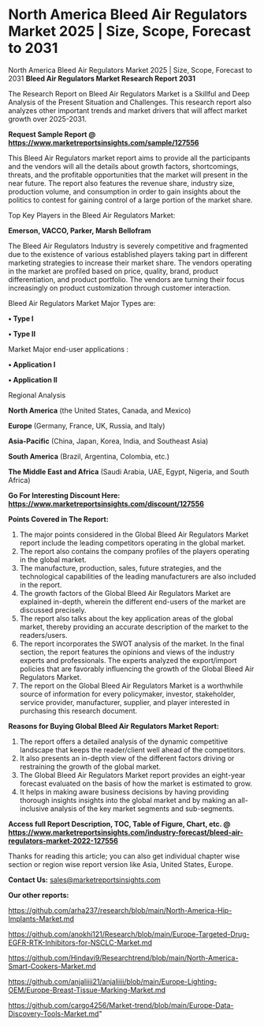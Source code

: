 # North America Bleed Air Regulators Market 2025 | Size, Scope, Forecast to 2031
North America Bleed Air Regulators Market 2025 | Size, Scope, Forecast to 2031
<strong>Bleed Air Regulators Market Research Report 2031</strong>

The Research Report on Bleed Air Regulators Market is a Skillful and Deep Analysis of the Present Situation and Challenges. This research report also analyzes other important trends and market drivers that will affect market growth over 2025-2031.

<strong>Request Sample Report @ <a href=https://www.marketreportsinsights.com/sample/127556>https://www.marketreportsinsights.com/sample/127556</a></strong>

This Bleed Air Regulators market report aims to provide all the participants and the vendors will all the details about growth factors, shortcomings, threats, and the profitable opportunities that the market will present in the near future. The report also features the revenue share, industry size, production volume, and consumption in order to gain insights about the politics to contest for gaining control of a large portion of the market share.

Top Key Players in the Bleed Air Regulators Market:

<strong>Emerson, VACCO, Parker, Marsh Bellofram</strong>

The Bleed Air Regulators Industry is severely competitive and fragmented due to the existence of various established players taking part in different marketing strategies to increase their market share. The vendors operating in the market are profiled based on price, quality, brand, product differentiation, and product portfolio. The vendors are turning their focus increasingly on product customization through customer interaction.

Bleed Air Regulators Market Major Types are:

<strong>• Type I

• Type II</strong>

Market Major end-user applications :

<strong>• Application I

• Application II</strong>

Regional Analysis

</u><strong><b>North America</b></strong> (the United States, Canada, and Mexico)

<strong><b>Europe </b></strong>(Germany, France, UK, Russia, and Italy)

<strong><b>Asia-Pacific</b></strong> (China, Japan, Korea, India, and Southeast Asia)

<strong><b>South America</b></strong> (Brazil, Argentina, Colombia, etc.)

<strong><b>The Middle East and Africa</b></strong> (Saudi Arabia, UAE, Egypt, Nigeria, and South Africa)

<strong>Go For Interesting Discount Here: <a href=https://www.marketreportsinsights.com/discount/127556>https://www.marketreportsinsights.com/discount/127556</a></strong>

<strong>Points Covered in The Report:</strong>
<ol>
  <li>The major points considered in the Global Bleed Air Regulators Market report include the leading competitors operating in the global market.</li>
  <li>The report also contains the company profiles of the players operating in the global market.</li>
  <li>The manufacture, production, sales, future strategies, and the technological capabilities of the leading manufacturers are also included in the report.</li>
  <li>The growth factors of the Global Bleed Air Regulators Market are explained in-depth, wherein the different end-users of the market are discussed precisely.</li>
  <li>The report also talks about the key application areas of the global market, thereby providing an accurate description of the market to the readers/users.</li>
  <li>The report incorporates the SWOT analysis of the market. In the final section, the report features the opinions and views of the industry experts and professionals. The experts analyzed the export/import policies that are favorably influencing the growth of the Global Bleed Air Regulators Market.</li>
  <li>The report on the Global Bleed Air Regulators Market is a worthwhile source of information for every policymaker, investor, stakeholder, service provider, manufacturer, supplier, and player interested in purchasing this research document.</li>
</ol>
<strong>Reasons for Buying Global Bleed Air Regulators Market Report:</strong>

<ol>
  <li>The report offers a detailed analysis of the dynamic competitive landscape that keeps the reader/client well ahead of the competitors.</li>
  <li>It also presents an in-depth view of the different factors driving or restraining the growth of the global market.</li>
  <li>The Global Bleed Air Regulators Market report provides an eight-year forecast evaluated on the basis of how the market is estimated to grow.</li>
  <li>It helps in making aware business decisions by having providing thorough insights insights into the global market and by making an all-inclusive analysis of the key market segments and sub-segments.</li>
</ol>
<strong>Access full Report Description, TOC, Table of Figure, Chart, etc. @ <a href=https://www.marketreportsinsights.com/industry-forecast/bleed-air-regulators-market-2022-127556>https://www.marketreportsinsights.com/industry-forecast/bleed-air-regulators-market-2022-127556</a></strong>


Thanks for reading this article; you can also get individual chapter wise section or region wise report version like Asia, United States, Europe.

<strong>Contact Us:</strong>
sales@marketreportsinsights.com

<strong>Our other reports:</strong>

<a href=https://github.com/arha237/research/blob/main/North-America-Hip-Implants-Market.md>https://github.com/arha237/research/blob/main/North-America-Hip-Implants-Market.md</a>

<a href=https://github.com/anokhi121/Research/blob/main/Europe-Targeted-Drug-EGFR-RTK-Inhibitors-for-NSCLC-Market.md>https://github.com/anokhi121/Research/blob/main/Europe-Targeted-Drug-EGFR-RTK-Inhibitors-for-NSCLC-Market.md</a>

<a href=https://github.com/Hindavi9/Researchtrend/blob/main/North-America-Smart-Cookers-Market.md>https://github.com/Hindavi9/Researchtrend/blob/main/North-America-Smart-Cookers-Market.md</a>

<a href=https://github.com/anjaliiii21/anjaliiii/blob/main/Europe-Lighting-OEM/Europe-Breast-Tissue-Marking-Market.md>https://github.com/anjaliiii21/anjaliiii/blob/main/Europe-Lighting-OEM/Europe-Breast-Tissue-Marking-Market.md</a>

<a href=https://github.com/cargo4256/Market-trend/blob/main/Europe-Data-Discovery-Tools-Market.md>https://github.com/cargo4256/Market-trend/blob/main/Europe-Data-Discovery-Tools-Market.md</a>"
